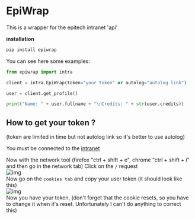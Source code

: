 # EpiWrap

This is a wrapper for the epitech intranet 'api'

**installation**
````python
pip install epiwrap 
````

You can see here some examples:

````python
from epiwrap import intra

client = intra.EpiWrap(token="your token" or autolog="autolog link")

user = client.get_profile()

print("Name: " + user.fullname + "\nCredits: " + str(user.credits))
````


## How to get your token ?
(token are limited in time but not autolog link so it's better to use autolog)

You must be connected to the [intranet](https://intra.epitech.eu/)

Now with the network tool (firefox "ctrl + shift + e", chrome "ctrl + shift + i" and then go in the network tab)
Click on the `/` request  
![img](images/network.png)  
Now go on the `cookies tab` and copy your user token (it should look like this)  
![img](images/cookie.png)  
Now you have your token, (don't forget that the cookie resets, so you have to change it when it's reset. Unfortunately I can't do anything to correct this)

